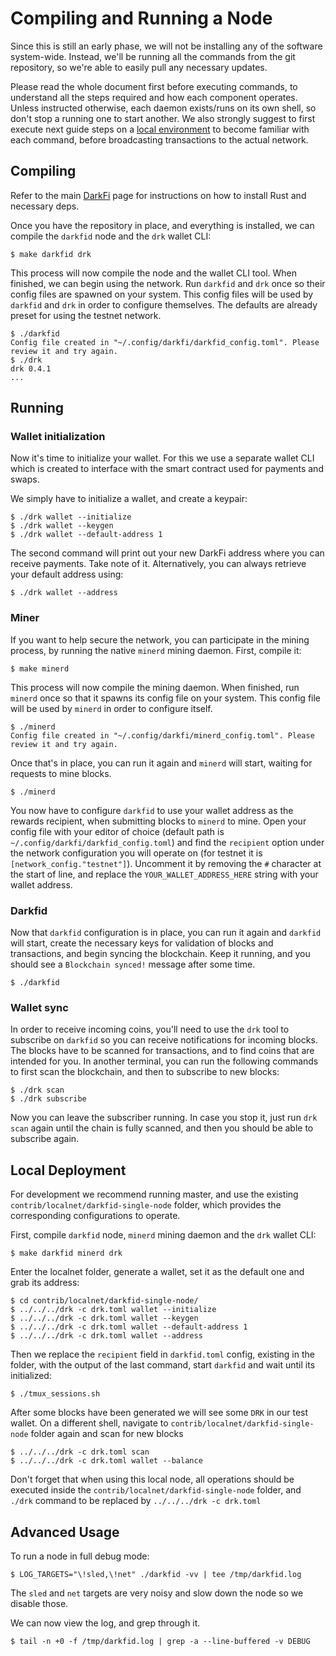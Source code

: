 Compiling and Running a Node
=========================

Since this is still an early phase, we will not be installing any of
the software system-wide. Instead, we'll be running all the commands
from the git repository, so we're able to easily pull any necessary
updates.

Please read the whole document first before executing commands, to
understand all the steps required and how each component operates.
Unless instructed otherwise, each daemon exists/runs on its own
shell, so don't stop a running one to start another.
We also strongly suggest to first execute next guide steps on a
[local environment](#local-deployment) to become familiar with
each command, before broadcasting transactions to the actual network.

## Compiling

Refer to the main [DarkFi](../index.html) page for instructions on how
to install Rust and necessary deps.

Once you have the repository in place, and everything is installed, we
can compile the `darkfid` node and the `drk` wallet CLI:

```
$ make darkfid drk
```

This process will now compile the node and the wallet CLI tool.
When finished, we can begin using the network. Run `darkfid` and `drk`
once so their config files are spawned on your system. This config files
will be used by `darkfid` and `drk` in order to configure themselves.
The defaults are already preset for using the testnet network.

```
$ ./darkfid
Config file created in "~/.config/darkfi/darkfid_config.toml". Please review it and try again.
$ ./drk
drk 0.4.1
...
```

## Running

### Wallet initialization

Now it's time to initialize your wallet. For this we use a separate
wallet CLI which is created to interface with the smart contract used
for payments and swaps.

We simply have to initialize a wallet, and create a keypair:

```
$ ./drk wallet --initialize
$ ./drk wallet --keygen
$ ./drk wallet --default-address 1
```

The second command will print out your new DarkFi address where you
can receive payments. Take note of it. Alternatively, you can always
retrieve your default address using:

```
$ ./drk wallet --address
```

### Miner

If you want to help secure the network, you can participate in the mining
process, by running the native `minerd` mining daemon. First, compile it:

```
$ make minerd
```

This process will now compile the mining daemon. When finished, run
`minerd` once so that it spawns its config file on your system. This
config file will be used by `minerd` in order to configure itself.

```
$ ./minerd
Config file created in "~/.config/darkfi/minerd_config.toml". Please review it and try again.
```

Once that's in place, you can run it again and `minerd` will start,
waiting for requests to mine blocks.

```
$ ./minerd
```

You now have to configure `darkfid` to use your wallet address as the
rewards recipient, when submitting blocks to `minerd` to mine. Open
your config file with your editor of choice (default path is
`~/.config/darkfi/darkfid_config.toml`) and find the `recipient`
option under the network configuration you will operate on (for testnet
it is `[network_config."testnet"]`). Uncomment it by removing the `#`
character at the start of line, and replace the `YOUR_WALLET_ADDRESS_HERE`
string with your wallet address.


### Darkfid

Now that `darkfid` configuration is in place, you can run it again and
`darkfid` will start, create the necessary keys for validation of blocks
and transactions, and begin syncing the blockchain. Keep it running,
and you should see a `Blockchain synced!` message after some time.

```
$ ./darkfid
```

### Wallet sync

In order to receive incoming coins, you'll need to use the `drk`
tool to subscribe on `darkfid` so you can receive notifications for
incoming blocks. The blocks have to be scanned for transactions,
and to find coins that are intended for you. In another terminal,
you can run the following commands to first scan the blockchain,
and then to subscribe to new blocks:

```
$ ./drk scan
$ ./drk subscribe
```

Now you can leave the subscriber running. In case you stop it, just
run `drk scan` again until the chain is fully scanned, and then you
should be able to subscribe again.

## Local Deployment

For development we recommend running master, and use the existing
`contrib/localnet/darkfid-single-node` folder, which provides
the corresponding configurations to operate.

First, compile `darkfid` node, `minerd` mining daemon and the `drk`
wallet CLI:

```
$ make darkfid minerd drk
```

Enter the localnet folder, generate a wallet, set it as the
default one and grab its address:

```
$ cd contrib/localnet/darkfid-single-node/
$ ../../../drk -c drk.toml wallet --initialize
$ ../../../drk -c drk.toml wallet --keygen
$ ../../../drk -c drk.toml wallet --default-address 1
$ ../../../drk -c drk.toml wallet --address
```

Then we replace the `recipient` field in `darkfid.toml`
config, existing in the folder, with the output of the last
command, start `darkfid` and wait until its initialized:

```
$ ./tmux_sessions.sh
```

After some blocks have been generated we
will see some `DRK` in our test wallet.
On a different shell, navigate to `contrib/localnet/darkfid-single-node`
folder again and scan for new blocks

```
$ ../../../drk -c drk.toml scan
$ ../../../drk -c drk.toml wallet --balance
```

Don't forget that when using this local node, all operations
should be executed inside the `contrib/localnet/darkfid-single-node`
folder, and `./drk` command to be replaced by `../../../drk -c drk.toml`

## Advanced Usage

To run a node in full debug mode:

```
$ LOG_TARGETS="\!sled,\!net" ./darkfid -vv | tee /tmp/darkfid.log
```

The `sled` and `net` targets are very noisy and slow down the node so
we disable those.

We can now view the log, and grep through it.

```
$ tail -n +0 -f /tmp/darkfid.log | grep -a --line-buffered -v DEBUG
```


